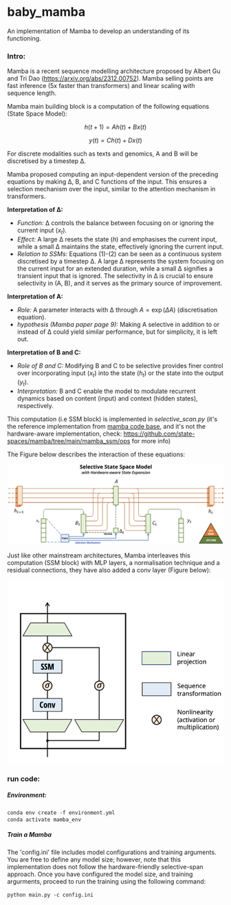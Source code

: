 # baby_mamba
An implementation of Mamba to develop an understanding of its functioning.

### Intro:
Mamba is a recent sequence modelling architecture proposed by Albert Gu and Tri Dao (https://arxiv.org/abs/2312.00752). Mamba selling points are fast inference (5x faster than transformers) and linear scaling with sequence length. 

Mamba main building block is a computation of the following equations (State Space Model):


$$
h(t + 1) = Ah(t) + Bx(t) \tag{1}
$$

$$
y(t) = Ch(t) + Dx(t) \tag{2}
$$


For discrete modalities such as texts and genomics, A and B will be discretised by a timestep ∆.
 
Mamba proposed computing an input-dependent version of the preceding equations by making ∆, B, and C functions of the input. This ensures a selection mechanism over the input, similar to the attention mechanism in transformers.

**Interpretation of ∆:**
- *Function:* ∆ controls the balance between focusing on or ignoring the current input $(x_t)$.
- *Effect:* A large ∆ resets the state $(h)$ and emphasises the current input, while a small ∆ maintains the state, effectively ignoring the current input.
- *Relation to SSMs:* Equations (1)-(2) can be seen as a continuous system discretised by a timestep ∆. A large ∆ represents the system focusing on the current input for an extended duration, while a small ∆ signifies a transient input that is ignored. The selectivity in ∆ is crucial to ensure selectivity in (A, B), and it serves as the primary source of improvement.

**Interpretation of A:**
- *Role:* A parameter interacts with ∆ through $A = \exp(\Delta A)$ (discretisation equation).
- *hypothesis (Mamba paper page 9):* Making A selective in addition to or instead of ∆ could yield similar performance, but for simplicity, it is left out.

**Interpretation of B and C:**
- *Role of B and C:* Modifying B and C to be selective provides finer control over incorporating input $(x_t)$ into the state $(h_t)$ or the state into the output $(y_t)$.
- *Interpretation:* B and C enable the model to modulate recurrent dynamics based on content (input) and context (hidden states), respectively.

This computation (i.e SSM block) is implemented in *selective_scan.py* (it's the reference implementation from [mamba code base](https://github.com/state-spaces/mamba/), and it's not the hardware-aware implementation, check: https://github.com/state-spaces/mamba/tree/main/mamba_ssm/ops for more info)

The Figure below describes the interaction of these equations:

![SSM Block](./assets/ssm.png)

Just like other mainstream architectures, Mamba interleaves this computation (SSM block) with MLP layers, a normalisation technique and a residual connections, they have also added a conv layer (Figure below):

<p align="center">
    <img alt="Mamba Architecture" src="./assets/mamba_architecture.png">
</p>


### run code:

##### Environment:
```
conda env create -f environment.yml
conda activate mamba_env
```
##### Train a Mamba
The 'config.ini' file includes model configurations and training arguments. You are free to define any model size; however, note that this implementation does not follow the hardware-friendly selective-span approach. Once you have configured the model size, and training argurments, proceed to run the training using the following command:
```
python main.py -c config.ini
```

